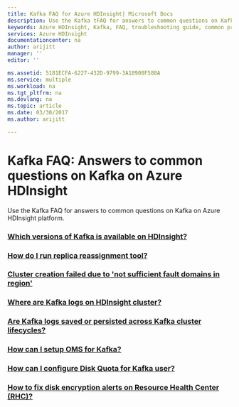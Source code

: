 ```yaml
---
title: Kafka FAQ for Azure HDInsight| Microsoft Docs
description: Use the Kafka tFAQ for answers to common questions on Kafka on Azure HDInsight platform.
keywords: Azure HDInsight, Kafka, FAQ, troubleshooting guide, common problems
services: Azure HDInsight
documentationcenter: na
author: arijitt
manager: ''
editor: ''

ms.assetid: 5181ECFA-6227-432D-9799-3A18908F588A
ms.service: multiple
ms.workload: na
ms.tgt_pltfrm: na
ms.devlang: na
ms.topic: article
ms.date: 03/30/2017
ms.author: arijitt

---
```

# Kafka FAQ: Answers to common questions on Kafka on Azure HDInsight
Use the Kafka FAQ for answers to common questions on Kafka on Azure HDInsight platform.

### [Which versions of Kafka is available on HDInsight?](kafka-versions.md)
### [How do I run replica reassignment tool?](kafka-replica-reassignment.md)
### [Cluster creation failed due to 'not sufficient fault domains in region'](kafka-faultdomains.md)
### [Where are Kafka logs on HDInsight cluster?](kafka-logs.md)
### [Are Kafka logs saved or persisted across Kafka cluster lifecycles?](kafka-logs-2.md)
### [How can I setup OMS for Kafka?](kafka-oms.md)
### [How can I configure Disk Quota for Kafka user?](kafka-disk-quota.md)
### [How to fix disk encryption alerts on Resource Health Center (RHC)?](kafka-byok-rhc.md)